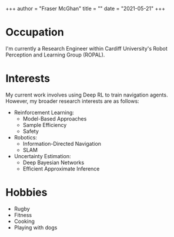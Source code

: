 +++
author = "Fraser McGhan"
title = ""
date = "2021-05-21"
+++

# Occupation
I'm currently a Research Engineer within Cardiff University's Robot Perception and Learning Group (ROPAL).

# Interests
My current work involves using Deep RL to train navigation agents. However, my broader research interests are as follows:

- Reinforcement Learning:
    - Model-Based Approaches
    - Sample Efficiency
    - Safety
- Robotics:
    - Information-Directed Navigation
    - SLAM
- Uncertainty Estimation:
    - Deep Bayesian Networks
    - Efficient Approximate Inference

# Hobbies
- Rugby
- Fitness
- Cooking
- Playing with dogs